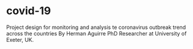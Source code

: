 # covid-19

Project design for monitoring and analysis te coronavirus outbreak trend across the countries
By Herman Aguirre
PhD Researcher at University of Exeter, UK.